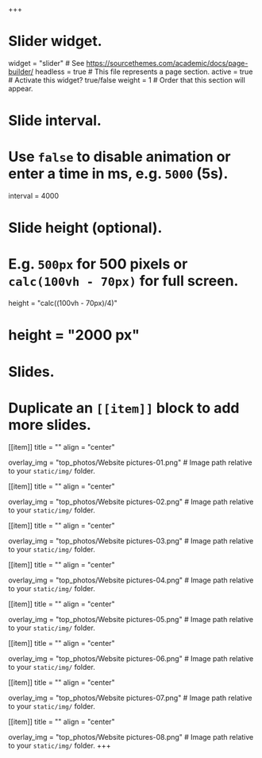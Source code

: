 +++
# Slider widget.
widget = "slider"  # See https://sourcethemes.com/academic/docs/page-builder/
headless = true  # This file represents a page section.
active = true  # Activate this widget? true/false
weight = 1  # Order that this section will appear.

# Slide interval.
# Use `false` to disable animation or enter a time in ms, e.g. `5000` (5s).
interval = 4000

# Slide height (optional).
# E.g. `500px` for 500 pixels or `calc(100vh - 70px)` for full screen.
 height = "calc((100vh - 70px)/4)"
 # height = "2000 px"

# Slides.
# Duplicate an `[[item]]` block to add more slides.

[[item]]
  title = ""
  align = "center"

  overlay_img = "top_photos/Website pictures-01.png"  # Image path relative to your `static/img/` folder.

[[item]]
  title = ""
  align = "center"

  overlay_img = "top_photos/Website pictures-02.png"  # Image path relative to your `static/img/` folder.

[[item]]
  title = ""
  align = "center"

  overlay_img = "top_photos/Website pictures-03.png"  # Image path relative to your `static/img/` folder.

[[item]]
  title = ""
  align = "center"

  overlay_img = "top_photos/Website pictures-04.png"  # Image path relative to your `static/img/` folder.

[[item]]
  title = ""
  align = "center"

  overlay_img = "top_photos/Website pictures-05.png"  # Image path relative to your `static/img/` folder.

[[item]]
  title = ""
  align = "center"

  overlay_img = "top_photos/Website pictures-06.png"  # Image path relative to your `static/img/` folder.

[[item]]
  title = ""
  align = "center"

  overlay_img = "top_photos/Website pictures-07.png"  # Image path relative to your `static/img/` folder.

[[item]]
  title = ""
  align = "center"

  overlay_img = "top_photos/Website pictures-08.png"  # Image path relative to your `static/img/` folder.
+++
